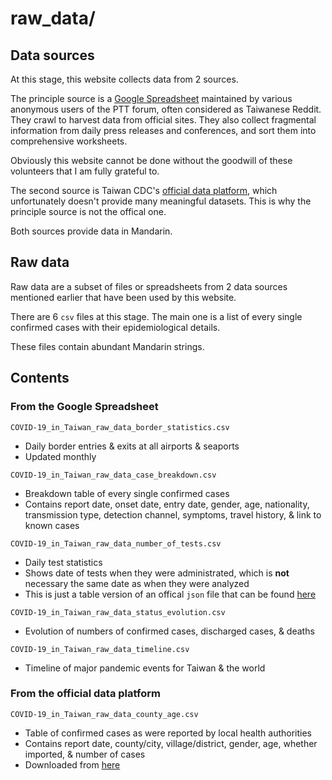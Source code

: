 raw_data/
=========


Data sources
------------

At this stage, this website collects data from 2 sources. 

The principle source is a [Google Spreadsheet](https://docs.google.com/spreadsheets/d/e/2PACX-1vRM7gTCUvuCqR3zdcLGccuGLv1s7dpDcQ-MeH_AZxnCXtW4iqVmEzUnDSKR7o8OiMLPMelEpxE7Pi4Q/pubhtml#)
maintained by various anonymous users of the PTT forum, often considered as Taiwanese Reddit. 
They crawl to harvest data from official sites. 
They also collect fragmental information from daily press releases and conferences, and sort them into comprehensive worksheets.

Obviously this website cannot be done without the goodwill of these volunteers that I am fully grateful to.

The second source is Taiwan CDC's [official data platform](https://data.cdc.gov.tw/zh_TW/), which unfortunately doesn't provide many meaningful datasets.
This is why the principle source is not the offical one.

Both sources provide data in Mandarin.


Raw data
--------

Raw data are a subset of files or spreadsheets from 2 data sources mentioned earlier
that have been used by this website.

There are 6 `csv` files at this stage. 
The main one is a list of every single confirmed cases with their epidemiological details.

These files contain abundant Mandarin strings.


Contents
--------

### From the Google Spreadsheet

`COVID-19_in_Taiwan_raw_data_border_statistics.csv`
- Daily border entries & exits at all airports & seaports
- Updated monthly

`COVID-19_in_Taiwan_raw_data_case_breakdown.csv`
- Breakdown table of every single confirmed cases
- Contains report date, onset date, entry date, gender, age, nationality, transmission type, detection channel, symptoms, travel history, & link to known cases

`COVID-19_in_Taiwan_raw_data_number_of_tests.csv`
- Daily test statistics
- Shows date of tests when they were administrated, which is **not** necessary the same date as when they were analyzed
- This is just a table version of an offical `json` file that can be found [here](https://covid19dashboard.cdc.gov.tw/dash4)

`COVID-19_in_Taiwan_raw_data_status_evolution.csv`
- Evolution of numbers of confirmed cases, discharged cases, & deaths

`COVID-19_in_Taiwan_raw_data_timeline.csv`
- Timeline of major pandemic events for Taiwan & the world

### From the official data platform

`COVID-19_in_Taiwan_raw_data_county_age.csv`
- Table of confirmed cases as were reported by local health authorities
- Contains report date, county/city, village/district, gender, age, whether imported, & number of cases
- Downloaded from [here](https://data.cdc.gov.tw/zh_TW/dataset/aagsdctable-day-19cov)
